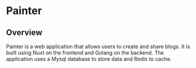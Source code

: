 # Painter 

## Overview 

Painter is a web application that allows users to create and share blogs. 
It is built using Nuxt on the frontend and Golang on the backend. The application uses a Mysql database to store data and Redis to cache. 


